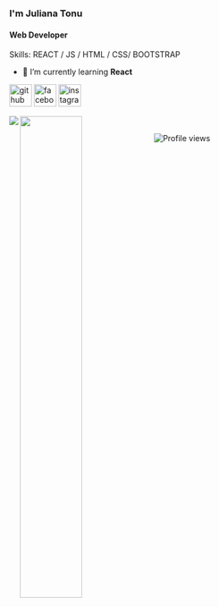 ### I'm **Juliana Tonu**
#### Web Developer

Skills:  REACT / JS / HTML / CSS/ BOOTSTRAP

- 🌱 I’m currently learning **React** 


[<img src='https://cdn.jsdelivr.net/npm/simple-icons@3.0.1/icons/github.svg' alt='github' height='40'>](https://github.com/JulianaTonu)  [<img src='https://cdn.jsdelivr.net/npm/simple-icons@3.0.1/icons/facebook.svg' alt='facebook' height='40'>](https://www.facebook.com/JulianaTonu)  [<img src='https://cdn.jsdelivr.net/npm/simple-icons@3.0.1/icons/instagram.svg' alt='instagram' height='40'>](https://www.instagram.com/_____juliiiiiiiiiiiiiiii_____/)  

<img align="left"  src="https://github-readme-stats.vercel.app/api/top-langs/?username=JulianaTonu&layout=compact)](https://github.com/anuraghazra/github-readme-stats"/>
<img align="left" width="47%" src="https://github-readme-stats.vercel.app/api?username=JulianaTonu&theme=highcontrast&show_icons=true"/>
<br>

![Profile views](https://gpvc.arturio.dev/JulianaTonu) 

 

